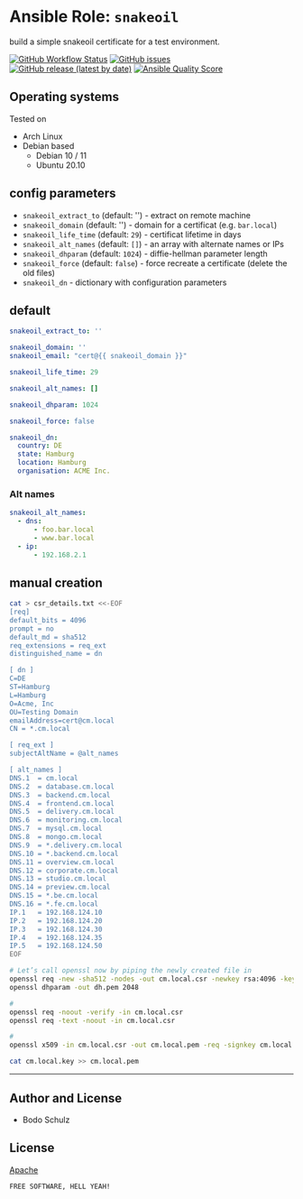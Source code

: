 
# Ansible Role:  `snakeoil`

build a simple snakeoil certificate for a test environment.

[![GitHub Workflow Status](https://img.shields.io/github/actions/workflow/status/bodsch/ansible-snakeoil/main.yml?branch=main)][ci]
[![GitHub issues](https://img.shields.io/github/issues/bodsch/ansible-snakeoil)][issues]
[![GitHub release (latest by date)](https://img.shields.io/github/v/release/bodsch/ansible-snakeoil)][releases]
[![Ansible Quality Score](https://img.shields.io/ansible/quality/50067?label=role%20quality)][quality]

[ci]: https://github.com/bodsch/ansible-snakeoil/actions
[issues]: https://github.com/bodsch/ansible-snakeoil/issues?q=is%3Aopen+is%3Aissue
[releases]: https://github.com/bodsch/ansible-snakeoil/releases
[quality]: https://galaxy.ansible.com/bodsch/snakeoil


## Operating systems

Tested on

* Arch Linux
* Debian based
    - Debian 10 / 11
    - Ubuntu 20.10

## config parameters

- `snakeoil_extract_to` (default: '') - extract on remote machine
- `snakeoil_domain`     (default: '') - domain for a certificat (e.g. `bar.local`)
- `snakeoil_life_time`  (default: `29`) - certificat lifetime in days
- `snakeoil_alt_names`  (default: `[]`) - an array with alternate names or IPs
- `snakeoil_dhparam`    (default: `1024`) - diffie-hellman parameter length
- `snakeoil_force`      (default: `false`) - force recreate a certificate (delete the old files)
- `snakeoil_dn`         - dictionary with configuration parameters

## default

```yaml
snakeoil_extract_to: ''

snakeoil_domain: ''
snakeoil_email: "cert@{{ snakeoil_domain }}"

snakeoil_life_time: 29

snakeoil_alt_names: []

snakeoil_dhparam: 1024

snakeoil_force: false

snakeoil_dn:
  country: DE
  state: Hamburg
  location: Hamburg
  organisation: ACME Inc.
```

### Alt names

```yaml
snakeoil_alt_names:
  - dns:
      - foo.bar.local
      - www.bar.local
  - ip:
      - 192.168.2.1
```


## manual creation

```bash
cat > csr_details.txt <<-EOF
[req]
default_bits = 4096
prompt = no
default_md = sha512
req_extensions = req_ext
distinguished_name = dn

[ dn ]
C=DE
ST=Hamburg
L=Hamburg
O=Acme, Inc
OU=Testing Domain
emailAddress=cert@cm.local
CN = *.cm.local

[ req_ext ]
subjectAltName = @alt_names

[ alt_names ]
DNS.1  = cm.local
DNS.2  = database.cm.local
DNS.3  = backend.cm.local
DNS.4  = frontend.cm.local
DNS.5  = delivery.cm.local
DNS.6  = monitoring.cm.local
DNS.7  = mysql.cm.local
DNS.8  = mongo.cm.local
DNS.9  = *.delivery.cm.local
DNS.10 = *.backend.cm.local
DNS.11 = overview.cm.local
DNS.12 = corporate.cm.local
DNS.13 = studio.cm.local
DNS.14 = preview.cm.local
DNS.15 = *.be.cm.local
DNS.16 = *.fe.cm.local
IP.1   = 192.168.124.10
IP.2   = 192.168.124.20
IP.3   = 192.168.124.30
IP.4   = 192.168.124.35
IP.5   = 192.168.124.50
EOF

# Let’s call openssl now by piping the newly created file in
openssl req -new -sha512 -nodes -out cm.local.csr -newkey rsa:4096 -keyout cm.local.key -config <( cat csr_details.txt )
openssl dhparam -out dh.pem 2048

#
openssl req -noout -verify -in cm.local.csr
openssl req -text -noout -in cm.local.csr

#
openssl x509 -in cm.local.csr -out cm.local.pem -req -signkey cm.local.key -days 365

cat cm.local.key >> cm.local.pem
```


---

## Author and License

- Bodo Schulz

## License

[Apache](LICENSE)

`FREE SOFTWARE, HELL YEAH!`

